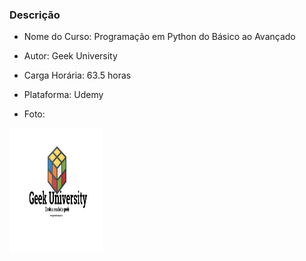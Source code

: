 ### Descrição

- Nome do Curso: Programação em Python do Básico ao Avançado

- Autor: Geek University

- Carga Horária: 63.5 horas

- Plataforma: Udemy

- Foto: 

<img src="../../foto/Geek.jpg" width="150" height="200"> 